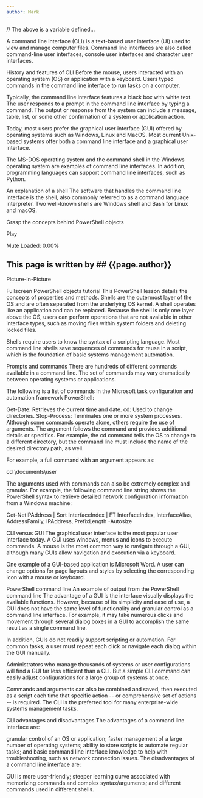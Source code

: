 ```yaml
---
author: Mark 
---
```


// The above is a variable defined...

A command line interface (CLI) is a text-based user interface (UI) used to view and manage computer files. Command line interfaces are also called command-line user interfaces, console user interfaces and character user interfaces.

History and features of CLI
Before the mouse, users interacted with an operating system (OS) or application with a keyboard. Users typed commands in the command line interface to run tasks on a computer.

Typically, the command line interface features a black box with white text. The user responds to a prompt in the command line interface by typing a command. The output or response from the system can include a message, table, list, or some other confirmation of a system or application action.

Today, most users prefer the graphical user interface (GUI) offered by operating systems such as Windows, Linux and MacOS. Most current Unix-based systems offer both a command line interface and a graphical user interface.

The MS-DOS operating system and the command shell in the Windows operating system are examples of command line interfaces. In addition, programming languages can support command line interfaces, such as Python.



An explanation of a shell
The software that handles the command line interface is the shell, also commonly referred to as a command language interpreter. Two well-known shells are Windows shell and Bash for Linux and macOS.


Grasp the concepts behind PowerShell objects

Play

Mute
Loaded: 0.00%
 
## This page is written by ## {{page.author}}

Picture-in-Picture

Fullscreen
PowerShell objects tutorial
This PowerShell lesson details the concepts of properties and methods.
Shells are the outermost layer of the OS and are often separated from the underlying OS kernel. A shell operates like an application and can be replaced. Because the shell is only one layer above the OS, users can perform operations that are not available in other interface types, such as moving files within system folders and deleting locked files.

Shells require users to know the syntax of a scripting language. Most command line shells save sequences of commands for reuse in a script, which is the foundation of basic systems management automation.

Prompts and commands
There are hundreds of different commands available in a command line. The set of commands may vary dramatically between operating systems or applications.

The following is a list of commands in the Microsoft task configuration and automation framework PowerShell:

Get-Date: Retrieves the current time and date.
cd: Used to change directories.
Stop-Process: Terminates one or more system processes.
Although some commands operate alone, others require the use of arguments. The argument follows the command and provides additional details or specifics. For example, the cd command tells the OS to change to a different directory, but the command line must include the name of the desired directory path, as well.

For example, a full command with an argument appears as:

cd \documents\user

The arguments used with commands can also be extremely complex and granular. For example, the following command line string shows the PowerShell syntax to retrieve detailed network configuration information from a Windows machine:

Get-NetIPAddress | Sort InterfaceIndex | FT InterfaceIndex, InterfaceAlias, AddressFamily, IPAddress, PrefixLength -Autosize

CLI versus GUI
The graphical user interface is the most popular user interface today. A GUI uses windows, menus and icons to execute commands. A mouse is the most common way to navigate through a GUI, although many GUIs allow navigation and execution via a keyboard.

One example of a GUI-based application is Microsoft Word. A user can change options for page layouts and styles by selecting the corresponding icon with a mouse or keyboard.

PowerShell command line
An example of output from the PowerShell command line
The advantage of a GUI is the interface visually displays the available functions. However, because of its simplicity and ease of use, a GUI does not have the same level of functionality and granular control as a command line interface. For example, it may take numerous clicks and movement through several dialog boxes in a GUI to accomplish the same result as a single command line.

In addition, GUIs do not readily support scripting or automation. For common tasks, a user must repeat each click or navigate each dialog within the GUI manually.

Administrators who manage thousands of systems or user configurations will find a GUI far less efficient than a CLI. But a simple CLI command can easily adjust configurations for a large group of systems at once.

Commands and arguments can also be combined and saved, then executed as a script each time that specific action -- or comprehensive set of actions -- is required. The CLI is the preferred tool for many enterprise-wide systems management tasks.

CLI advantages and disadvantages
The advantages of a command line interface are:

granular control of an OS or application;
faster management of a large number of operating systems;
ability to store scripts to automate regular tasks; and
basic command line interface knowledge to help with troubleshooting, such as network connection issues.
The disadvantages of a command line interface are:

GUI is more user-friendly;
steeper learning curve associated with memorizing commands and complex syntax/arguments; and
different commands used in different shells.
